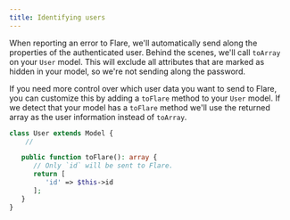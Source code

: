 ```yaml
---
title: Identifying users
---
```


When reporting an error to Flare, we'll automatically send along the properties of the authenticated user. Behind the scenes, we'll call `toArray` on your `User` model. This will exclude all attributes that are marked as hidden in your model, so we're not sending along the password.

If you need more control over which user data you want to send to Flare, you can customize this by adding a `toFlare` method to your `User` model. If we detect that your model has a `toFlare` method we'll use the returned array as the user information instead of `toArray`.

```php
class User extends Model {
    //

   public function toFlare(): array {
      // Only `id` will be sent to Flare.
      return [
         'id' => $this->id
      ];
   }
}
```
